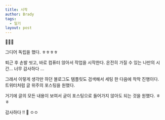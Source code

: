 ```yaml
---
title: 시작
author: Brady
tags:
  - 일기
layout: post
---
```


📝📝📝

그디어 독립을 했다. ㅎㅎㅎㅎ

퇴근 후 손발 씻고, 바로 컴퓨터 앉아서 작업을 시작한다.
온전히 가질 수 있는 나만의 시간... 너무 감사하다 ...

그래서 이렇게 생각만 하던 블로그도 템플릿도 검색해서 세팅 한 다음에 착착 진행이다.
트위터처럼 글 위주의 포스팅을 원했다.

거기에 글의 모든 내용이 보여서 굳이 포스팅으로 들어가지 않아도 되는 것을 원했다. ㅎㅎ

감사하다 !! 🙏
ㅇㅇ
